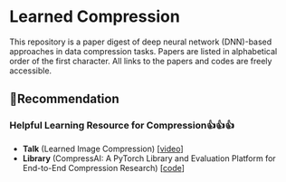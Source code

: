 # Learned Compression

This repository is a paper digest of deep neural network (DNN)-based approaches in data compression tasks. Papers are listed in alphabetical order of the first character. All links to the papers and codes are freely accessible.



## :star2:Recommendation

### Helpful Learning Resource for Compression:thumbsup::thumbsup::thumbsup:

- **Talk** (Learned Image Compression) [[video](https://www.youtube.com/watch?v=x_q7cZviXkY)]
- **Library** (CompressAI: A PyTorch Library and Evaluation Platform for End-to-End Compression Research) [[code](https://github.com/InterDigitalInc/CompressAI)]

